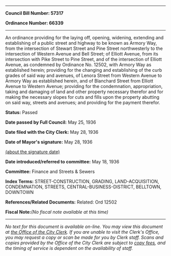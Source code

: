 

********

**Council Bill Number: 57317**
   
**Ordinance Number: 66339**
********

 An ordinance providing for the laying off, opening, widening, extending and establishing of a public street and highway to be known as Armory Way, from the intersection of Stewart Street and Pine Street northwesterly to the intersection of Western Avenue and Bell Street; of Elliott Avenue, from its intersection with Pike Street to Pine Street, and of the intersection of Elliott Avenue, as condemned by Ordinance No. 12502, with Armory Way as established herein; providing for the changing and establishing of the curb grades of said way and avenues, of Lenora Street from Western Avenue to Armory Way as established herein, and of Blanchard Street from Elliott Avenue to Western Avenue; providing for the condemnation, appropriation, taking and damaging of land and other property necessary therefor and for making the necessary slopes for cuts and fills upon the property abutting on said way, streets and avenues; and providing for the payment therefor.

**Status:** Passed
   
**Date passed by Full Council:** May 25, 1936
   
**Date filed with the City Clerk:** May 28, 1936
   
**Date of Mayor's signature:** May 28, 1936
   
[(about the signature date)](/~public/approvaldate.htm)
   
   
   
**Date introduced/referred to committee:** May 18, 1936
   
**Committee:** Finance and Streets & Sewers
   
   
**Index Terms:** STREET-CONSTRUCTION, GRADING, LAND-ACQUISITION, CONDEMNATION, STREETS, CENTRAL-BUSINESS-DISTRICT, BELLTOWN, DOWNTOWN

**References/Related Documents:** Related: Ord 12502

**Fiscal Note:**_(No fiscal note available at this time)_
********

_No text for this document is available on-line. You may view this document at [the Office of the City Clerk](http://www.seattle.gov/leg/clerk/contactUs.htm). If you are unable to visit the Clerk's Office, you may request a copy or scan be made for you by Clerk staff. Scans and copies provided by the Office of the City Clerk are subject to [copy fees](http://clerk.seattle.gov/~public/clerkfees.htm), and the timing of service is dependent on the availability of staff._

